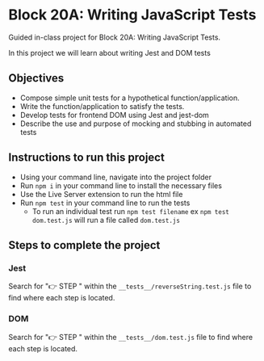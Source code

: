 # Block 20A: Writing JavaScript Tests
Guided in-class project for Block 20A: Writing JavaScript Tests.

In this project we will learn about writing Jest and DOM tests

## Objectives
* Compose simple unit tests for a hypothetical function/application. 
* Write the function/application to satisfy the tests.
* Develop tests for frontend DOM using Jest and jest-dom
* Describe the use and purpose of mocking and stubbing in automated tests


## Instructions to run this project

- Using your command line, navigate into the project folder
- Run `npm i` in your command line to install the necessary files
- Use the Live Server extension to run the html file 
- Run `npm test` in your command line to run the tests
    * To run an individual test run `npm test filename` ex `npm test dom.test.js` will run a file called `dom.test.js`

## Steps to complete the project

### Jest
Search for "👉 STEP " within the `__tests__/reverseString.test.js` file to find where each step is located.

### DOM
Search for "👉 STEP " within the `__tests__/dom.test.js` file to find where each step is located.